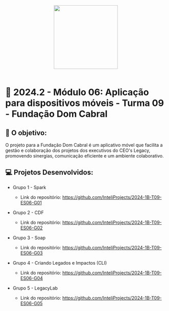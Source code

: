 <div align="center">

<img src="https://github.com/user-attachments/assets/221f6266-1f88-4c48-9b89-eefa1ef4fe48" width="200"/>

</div>

<br>

# 🙋 2024.2 - Módulo 06: Aplicação para dispositivos móveis - Turma 09 - Fundação Dom Cabral


## 🎯 O objetivo:
O projeto para a Fundação Dom Cabral é um aplicativo móvel que facilita a gestão e colaboração dos projetos dos executivos do CEO's Legacy, promovendo sinergias, comunicação eficiente e um ambiente colaborativo.

## 💻 Projetos Desenvolvidos: 

- Grupo 1 - Spark
  - Link do repositório: https://github.com/InteliProjects/2024-1B-T09-ES06-G01

- Grupo 2 - CDF
  - Link do repositório: https://github.com/InteliProjects/2024-1B-T09-ES06-G02

- Grupo 3 - Soap
  - Link do repositório: https://github.com/InteliProjects/2024-1B-T09-ES06-G03

- Grupo 4 - Criando Legados e Impactos (CLI)
  - Link do repositório: https://github.com/InteliProjects/2024-1B-T09-ES06-G04

- Grupo 5 - LegacyLab
  - Link do repositório: https://github.com/InteliProjects/2024-1B-T09-ES06-G05

